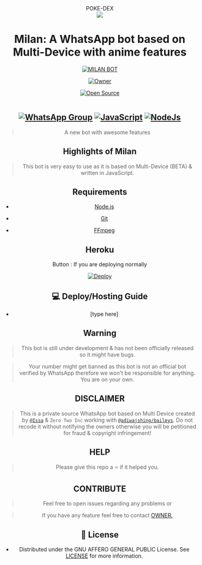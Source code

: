 <div align="center"> POKE-DEX

    

<div align="center"> <a href='https://www.linkpicture.com/view.php?img=LPic62169991d23e711584403'><img src='https://www.linkpicture.com/q/Mizugame.jpg' type='image'></a>

# **Milan: A WhatsApp bot based on Multi-Device with anime features**

  </p>

<p align="center">

<a href="#"><img title="MILAN BOT" src="https://img.shields.io/badge/MILAN BOT-green?colorA=%23ff0000&colorB=%23017e40&style=for-the-badge"></a>

</p>

<p align="center">

<a href="https://github.com/Issa2001"><img title="Owner" src="https://img.shields.io/badge/Owner-Issa2001-red.svg?style=for-the-badge&logo=github"></a>

</p>

<p align="center">

<a href="https://github.com/Issa2001"><img title="Open Source" src="https://img.shields.io/badge/Open%20Source-NO-red.svg?style=for-the-badge"></a>

<a href="https://github.com/is7s7whs"><img title="" src="https://img.shields.io/badge/Maintained-YES-green.svg?style=for-the-badge"></a>

</p>  

 ## [![WhatsApp Group](https://img.shields.io/badge/WhatsApp-25D366?style=for-the-badge&logo=whatsapp&logoColor=white)](https://chat.whatsapp.com/LN4mY3laHz61S1ybxHBeYd) [![JavaScript](https://img.shields.io/badge/JavaScript-FFFF00?style=for-the-badge&logo=javascript&logoColor=black)](https://js.org/) [![NodeJs](https://img.shields.io/badge/Node.js-43853D?style=for-the-badge&logo=node.js&logoColor=white)](https://nodejs.org/en/)   

>A new bot with awesome features <br>

 

## Highlights of Milan

> This bot is very easy to use as it is based on Multi-Device (BETA) & written in JavaScript.   

## Requirements

* [Node.js](https://nodejs.org/en/)

* [Git](https://git-scm.com/downloads)

* [FFmpeg](https://ffmpeg.org/download.html)

## Heroku

Button : If you are deploying normally

[![Deploy](https://www.herokucdn.com/deploy/button.png)](https://heroku.com/deploy?template=https://github.com/Issa2001/Milan)

## 💻 Deploy/Hosting Guide

- [type here]

## Warning

> This bot is still under development & has not been officially released so it might have bugs.

> Your number might get banned as this bot is not an official bot verified by WhatsApp therefore we won't be responsible for anything. You are on your own.

## DISCLAIMER

> This is a private source WhatsApp bot based on Multi Device created by [`@Issa`](https://github.com/Issa2001) & `Zero Two Inc` working with [`@adiwajshing/baileys`](https://github.com/adiwajshing/baileys). Do not recode it without notifying the owners otherwise you will be petitioned for fraud & copyright infringement!

## HELP

> Please give this repo a ⭐ if it helped you.

## CONTRIBUTE

> Feel free to open issues regarding any problems or

> If you have any feature feel free to contact [OWNER.](https://wa.me/16156236963)

## 📄 License

- Distributed under the GNU AFFERO GENERAL PUBLIC License. See [LICENSE](/LICENSE) for more information. 


